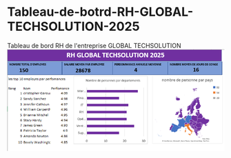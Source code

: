 # Tableau-de-botrd-RH-GLOBAL-TECHSOLUTION-2025
Tableau de bord RH de l'entreprise GLOBAL TECHSOLUTION
![Dashboard](RH-GLOBAL-TECHSOLUTION.PNG)
